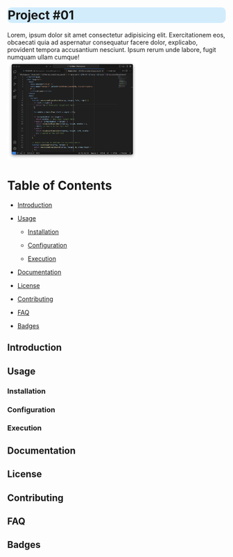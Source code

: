 <h1 style="background-color: #d2ecfc; padding: 1px; border-radius: 10px">Project #01</h1>
<div>
  Lorem, ipsum dolor sit amet consectetur adipisicing elit. Exercitationem eos, obcaecati quia ad aspernatur consequatur facere dolor, explicabo, provident tempora accusantium nesciunt. Ipsum rerum unde labore, fugit numquam ullam cumque!
</div>
<img src="./assets/images/portfolio.png" alt="HTML & JavaScript in VS Code on a MacBook Air M3 Display" width="300" />

# Table of Contents

- [Introduction](#introduction)

- [Usage](#usage)

  - [Installation](#installation)

  - [Configuration](#configuration)

  - [Execution](#execution)

- [Documentation](#documentation)

- [License](#license)

- [Contributing](#contributing)

- [FAQ](#faq)

- [Badges](#badges)

## Introduction

## Usage

### Installation

### Configuration

### Execution

## Documentation

## License

## Contributing

## FAQ

## Badges
